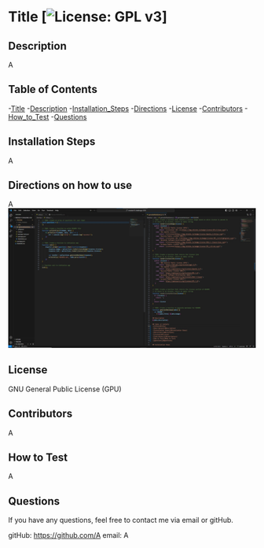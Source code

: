 # Title [![License: GPL v3](https://img.shields.io/badge/License-GPLv3-blue.svg)]

## Description
A

## Table of Contents
-[Title](#Title)
-[Description](#Description)
-[Installation_Steps](#Installation_Steps)
-[Directions](#Directions) 
-[License](#License)
-[Contributors](#Contributors)
-[How_to_Test](#How_to_Test)
-[Questions](#Questions)

## Installation Steps
A

## Directions on how to use
A
![screenshot](./assets/screenshot1.jpg)

## License
GNU General Public License (GPU)

## Contributors
A

## How to Test
A

## Questions
If you have any questions, feel free to contact me via email or gitHub.

gitHub: https://github.com/A
email: A